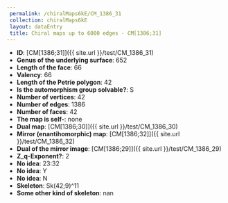 ```yaml
--- 
 permalink: /chiralMaps6kE/CM_1386_31 
 collection: chiralMaps6kE
 layout: dataEntry
 title: Chiral maps up to 6000 edges - CM[1386;31]
---
```


- **ID**: [CM[1386;31]]({{ site.url }}/test/CM_1386_31)
- **Genus of the underlying surface**: 652
- **Length of the face**: 66
- **Valency**: 66
- **Length of the Petrie polygon**: 42
- **Is the automorphism group solvable?**: S
- **Number of vertices**: 42
- **Number of edges**: 1386
- **Number of faces**: 42
- **The map is self-**: none
- **Dual map**: [CM[1386;30]]({{ site.url }}/test/CM_1386_30)
- **Mirror (enantihomorphic) map**: [CM[1386;32]]({{ site.url }}/test/CM_1386_32)
- **Dual of the mirror image**: [CM[1386;29]]({{ site.url }}/test/CM_1386_29)
- **Z_q-Exponent?**: 2
- **No idea**:  23:32
- **No idea**: Y
- **No idea**: N
- **Skeleton**: Sk(42;9)^11
- **Some other kind of skeleton**: nan
